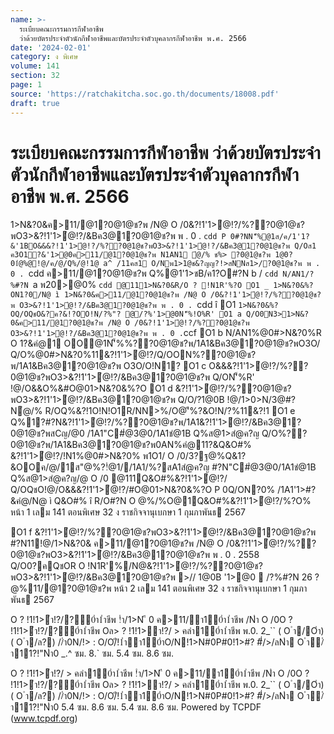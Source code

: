 ```yaml
---
name: >-
  ระเบียบคณะกรรมการกีฬาอาชีพ
  ว่าด้วยบัตรประจำตัวนักกีฬาอาชีพและบัตรประจำตัวบุคลากรกีฬาอาชีพ พ.ศ. 2566
date: '2024-02-01'
category: ง พิเศษ
volume: 141
section: 32
page: 1
source: 'https://ratchakitcha.soc.go.th/documents/18008.pdf'
draft: true
---
```


# ระเบียบคณะกรรมการกีฬาอาชีพ ว่าด้วยบัตรประจำตัวนักกีฬาอาชีพและบัตรประจำตัวบุคลากรกีฬาอาชีพ พ.ศ. 2566

1>N&?0&ค>11/@1?0@1@ช?พ /N@ O /0&?!1'1>ํ@!?/%??0@1@ช?พO3>&?!1'1>ํ@!?/&Bค3@1?0@1@ช?พ พ . 0 . `cdd P 0#?NN'็%@1ส/ค/1'1?&'1BO&&&?!1'1>ํ@!?/%??0@1@ช?พO3>&?!1'1>ํ@!?/&Bค3@1?0@1@ช?พ Q/Oส1 ค3O1?&'1>@0ค>11/@1?0@1@ช?พ N1AN1 ํ@/% ช%> ?0@1@ช?พ 1@0?01ํ@%@!@/ค/@/Q%/@!1@ a^ /11คส1 O/Nพ1>1@ช&?ญญ?!>สNNส1>/?0@1@ช?พ พ . 0 . `cdd ค>11/@1?0@1@ช?พ Q%@1'1>ชB/ค1?O#?N b / `cdd N/AN1/?%#?N `a พ20>@0% `cdd @111>N&?0&R/O ? !N1R'%?O O1 _ 1>N&?0&%?ON1?0/N@ ì 1>N&?0&ค>11/@1?0@1@ช?พ /N@ O /0&?!1'1>ํ@!?/%??0@1@ช?พ O3>&?!1'1>ํ@!?/&Bค3@1?0@1@ช?พ พ . 0 . `cdd î O1 ` 1>N&?0&%?OQ/OQชO&?ค?&!?OO!N/?%"? @/?%'1>@0N'็%!O%R' O1 a Q/O0N3>1>N&?0&ค>11/@1?0@1@ช?พ /N@ O /0&?!1'1>ํ@!?/%??0@1@ช?พ O3>&?!1'1>ํ@!?/&Bค3@1?0@1@ช?พ พ . 0 . `ccf O1 b N/AN1%@0#>N&?0%R O 1?&คํ@1 OO@1N'็%%??0@1@ช?พ/1A1&Bค3@1?0@1@ช?พO3O/ Q/O%@0#>N&?0%11&?!1'1>ํ@!?/Q/OON%??0@1@ช?พ/1A1&Bค3@1?0@1@ช?พ O3O/O!N1? O1 c O&&&?!1'1>ํ@!?/%??0@1@ช?พO3>&?!1'1>ํ@!?/&Bค3@1?0@1@ช?พ Q/ON'็%R' !@/O&&O%&#O@01>N&?0&%?O O1 d &?!1'1>ํ@!?/%??0@1@ช?พO3>&?!1'1>ํ@!?/&Bค3@1?0@1@ช?พ Q/O/?1@0B !@/1>0>N/3@#?Nํ@/% R/OQ%&?!1O!N!O1R/NN>%/O@'ี%?&O!N/?%11&?!1 O1 e Q%1?#?N&?!1'1>ํ@!?/%??0@1@ช?พ/1A1&?!1'1>ํ@!?/&Bค3@1?0@1@ช?พสCญ/@0 /1A1"C#ํ@3@0/1A1ชํ@1B Q%ส@1>สํ@ค?ญ Q/O%??0@1@ช?พ/1A1&Bค3@1?0@1@ช?พ0AN%คํ@11?&Q&O#% &?!1'1>ํ@!?/!N1%@0#>N&?0% พ1O1/ O /0/3?ฐ@%Q&1?&OOค/@/1ส"@%?!ํ@1//1A1/%?สA1สํ@ค?ญ #?N"C#ํ@3@0/1A1ชํ@1B Q%ส@1>สํ@ค?ญ/@ O /0 @111Q&O#%&?!1'1>ํ@!?/ Q/OQชO!@/O&&&?!1'1>ํ@!?/#O@01>N&?0&%?O P 0Q/ON?0% /1A1'1>#?&คํ@/N@ ì Q&O#% î R/O#?N O @%/%O@1Q&O#%&?!1'1>ํ@!?/%?O% หน้า 1 เลม 141 ตอนพิเศษ 32 ง ราชกิจจานุเบกษา 1 กุมภาพันธ 2567

O1 f &?!1'1>ํ@!?/%??0@1@ช?พO3>&?!1'1>ํ@!?/&Bค3@1?0@1@ช?พ #?N11!@/1>N&?0& ค>11/@1?0@1@ช?พ /N@ O /0&?!1'1>ํ@!?/%??0@1@ช?พO3>&?!1'1>ํ@!?/&Bค3@1?0@1@ช?พ พ . 0 . 2558 Q/O0?คQชOR O !N1R'%/N@&?!1'1>ํ@!?/%??0@1@ช?พO3>&?!1'1>ํ@!?/&Bค3@1?0@1@ช?พ >// 1@0B '1>@0  /?%#?N 26 $?%/@ค/ พ . 0 . `c 66 สB @/11 //?0B.>P03 1?ฐ/%!1?/N@@11>#1/@1#N1N#?N0/O3>?0@ '1>$@%11/@1?0@1@ช?พ หน้า 2 เลม 141 ตอนพิเศษ 32 ง ราชกิจจานุเบกษา 1 กุมภาพันธ 2567

O ? !1!1>ํา!?/?ี0ํา1ําชีพ !ํา/1>N ี 0 ค>11/ํา1ี0ํา1ําชีพ /Nํา O /0O ? !1!1>ํา!?/?ี0ํา1ําชีพ Oล> ? !1!1>ํา!?/ > คลํา1ี0ํา1ําชีพ พ.0. 2_`` ( O ํา/Oํา) ( O ํา/ล?) //ํา0N/!> : O/O/ี!1ําํา1ี0ําO/N!1>N#0P#0!1>#? #ี่/>/ลNํา O ํา/ํา11?!"Nํา0 _.^ ซม. 8.` ซม. 5.4 ซม. 8.6 ซม.

O ? !1!1>ํา!?/ > คลํา1ี0ํา1ําชีพ !ํา/1>N ี 0 ค>11/ํา1ี0ํา1ําชีพ /Nํา O /0O ? !1!1>ํา!?/?ี0ํา1ําชีพ Oล> ? !1!1>ํา!?/ > คลํา1ี0ํา1ําชีพ พ.0. 2_`` ( O ํา/Oํา) ( O ํา/ล?) //ํา0N/!> : O/O/ี!1ําํา1ี0ําO/N!1>N#0P#0!1>#? #ี่/>/ลNํา O ํา/ํา11?!"Nํา0 5.4 ซม. 8.6 ซม. 5.4 ซม. 8.6 ซม. Powered by TCPDF (www.tcpdf.org)

